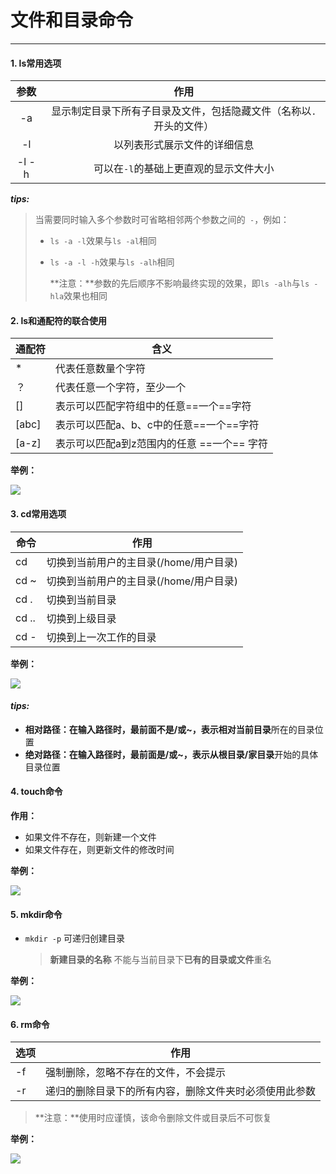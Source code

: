 # 文件和目录命令

---



#### 1. ls常用选项

| 参数  |                             作用                             |
| :---: | :----------------------------------------------------------: |
|  -a   | 显示制定目录下所有子目录及文件，包括隐藏文件（名称以`.`开头的文件） |
|  -l   |                 以列表形式展示文件的详细信息                 |
| -l -h |            可以在`-l`的基础上更直观的显示文件大小            |

***tips:***

> 当需要同时输入多个参数时可省略相邻两个参数之间的` -`，例如：
> * `ls -a -l`效果与`ls -al`相同
>
> * `ls -a -l -h`效果与`ls -alh`相同
>
>   **注意：**参数的先后顺序不影响最终实现的效果，即`ls -alh`与`ls -hla`效果也相同





#### 2. ls和通配符的联合使用

|通配符 |含义 |
|---|---|
| * | 代表任意数量个字符 |
| ？ | 代表任意一个字符，至少一个 |
| [] | 表示可以匹配字符组中的任意==一个==字符 |
| [abc] | 表示可以匹配a、b、c中的任意==一个==字符 |
| [a-z] | 表示可以匹配a到z范围内的任意 ==一个== 字符 |

**举例：**

![](http://m.qpic.cn/psc?/V508cG6y2bK7gK48uOjr274JtZ1wb5je/45NBuzDIW489QBoVep5mcc5DsCNiH6ag1YYDy9VN0TQLwbNFcWKLy*CAxnMj7ERcVdjA9yVDv3L2WVeioX3aBzoW8s1y6dmczJUz*2jcZmw!/b&bo=EwMnAhMDJwIDORw!&rf=viewer_4&t=5)





#### 3. cd常用选项

|命令|作用|
|-|-|
|cd|切换到当前用户的主目录(/home/用户目录)|
|cd ~|切换到当前用户的主目录(/home/用户目录)|
|cd .|切换到当前目录|
|cd ..|切换到上级目录|
|cd -|切换到上一次工作的目录|

**举例：**

![](http://m.qpic.cn/psc?/V508cG6y2bK7gK48uOjr274JtZ1wb5je/45NBuzDIW489QBoVep5mcc5DsCNiH6ag1YYDy9VN0TRhJ05PVqG7nXF5JdfOp*UMxw90WoMVDivUrG5aD6j55jVCHZ2Rmdqp9bGmL9zIBRg!/b&bo=HQP7AR0D.wEDORw!&rf=viewer_4&t=5)

#### ***tips:***

* **相对路径：**在输入路径时，最前面不是/或~，表示相对**当前目录**所在的目录位置
* **绝对路径：**在输入路径时，最前面是/或~，表示从**根目录/家目录**开始的具体目录位置





#### 4. touch命令

**作用：**

* 如果文件不存在，则新建一个文件
* 如果文件存在，则更新文件的修改时间

**举例：**

![](http://r.photo.store.qq.com/psc?/V508cG6y2bK7gK48uOjr274JtZ1wb5je/45NBuzDIW489QBoVep5mcS.HY6zjuNNif.hZqmzBDxt*II7OPzUlzQqumrPI2NlaOGJBU27mV*dgVjXxlV*7J3L0o62He6fpNO8NFA*ERkc!/r)





#### 5. mkdir命令

* `mkdir -p` 可递归创建目录

  > **新建目录的名称** 不能与当前目录下**已有的目录或文件**重名

**举例：**

![](http://r.photo.store.qq.com/psc?/V508cG6y2bK7gK48uOjr274JtZ1wb5je/45NBuzDIW489QBoVep5mcS.HY6zjuNNif.hZqmzBDxtA2ZsvLzMmjZQivDgBy2Z11BE6tnSLb2vaP0ViLumbSQj6uw9MABEKZEc532kTDNM!/r)





#### 6. rm命令

|选项|作用|
|-|-|
|-f|强制删除，忽略不存在的文件，不会提示|
|-r|递归的删除目录下的所有内容，删除文件夹时必须使用此参数|

> **注意：**使用时应谨慎，该命令删除文件或目录后不可恢复

**举例：**

![](http://r.photo.store.qq.com/psc?/V508cG6y2bK7gK48uOjr274JtZ1wb5je/45NBuzDIW489QBoVep5mcS.HY6zjuNNif.hZqmzBDxshI1r.sHNMvE9Lfw7ZpLBIuWg7n0FFGEyg4xUhiV7h4uQGk9kJhEumxKT*Kz4KxSo!/r)
